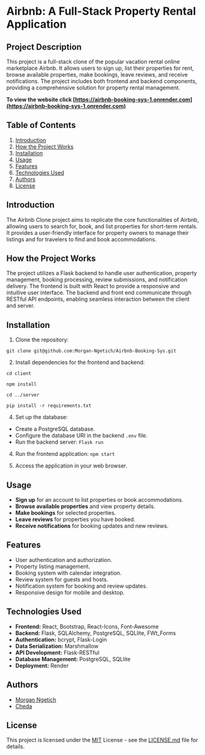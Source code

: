 # Airbnb: A Full-Stack Property Rental Application


## Project Description
This project is a full-stack clone of the popular vacation rental online marketplace Airbnb. It allows users to sign up, list their properties for rent, browse available properties, make bookings, leave reviews, and receive notifications. The project includes both frontend and backend components, providing a comprehensive solution for property rental management.

****To view the website click** [https://airbnb-booking-sys-1.onrender.com](https://airbnb-booking-sys-1.onrender.com)**

## Table of Contents
1. [Introduction](#introduction)
2. [How the Project Works](#how-the-project-works)
3. [Installation](#installation)
4. [Usage](#usage)
5. [Features](#features)
6. [Technologies Used](#technologies-used)
7. [Authors](#authors)
8. [License](#license)

## Introduction
The Airbnb Clone project aims to replicate the core functionalities of Airbnb, allowing users to search for, book, and list properties for short-term rentals. It provides a user-friendly interface for property owners to manage their listings and for travelers to find and book accommodations.

## How the Project Works
The project utilizes a Flask backend to handle user authentication, property management, booking processing, review submissions, and notification delivery. The frontend is built with React to provide a responsive and intuitive user interface. The backend and front end communicate through RESTful API endpoints, enabling seamless interaction between the client and server.

## Installation
1. Clone the repository:
```
git clone git@github.com:Morgan-Ngetich/Airbnb-Booking-Sys.git
```

2. Install dependencies for the frontend and backend:
```
cd client
```
```
npm install
```
```
cd ../server
```
```
pip install -r requirements.txt
```

4. Set up the database:
- Create a PostgreSQL database.
- Configure the database URI in the backend `.env` file.
- Run the backend server: ```Flask run```

4. Run the frontend application: ```npm start```

5. Access the application in your web browser.

## Usage
- **Sign up** for an account to list properties or book accommodations.
- **Browse available properties** and view property details.
- **Make bookings** for selected properties.
- **Leave reviews** for properties you have booked.
- **Receive notifications** for booking updates and new reviews.

## Features
- User authentication and authorization.
- Property listing management.
- Booking system with calendar integration.
- Review system for guests and hosts.
- Notification system for booking and review updates.
- Responsive design for mobile and desktop.

## Technologies Used
- **Frontend:** React, Bootstrap, React-Icons, Font-Awesome
- **Backend:** Flask, SQLAlchemy, PostgreSQL, SQLlite, FWt_Forms
- **Authentication:** bcrypt, Flask-Login
- **Data Serialization:** Marshmallow
- **API Development:** Flask-RESTful
- **Database Management:** PostgreSQL, SQLlite
- **Deployment:** Render

## Authors
- [Morgan Ngetich](https://github.com/Morgan-Ngetich)
- [Cheda]()

## License
This project is licensed under the [MIT](https://github.com/Morgan-Ngetich/Airbnb-Booking-Sys/blob/main/LICENSE) License - see the [LICENSE.md](https://github.com/Morgan-Ngetich/Airbnb-Booking-Sys/blob/main/LICENSE) file for details.
